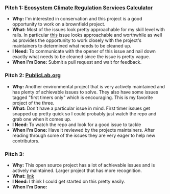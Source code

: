 ### Pitch 1: [Ecosystem Climate Regulation Services Calculator](https://github.com/rubyforgood/ghgvc)

* **Why:** I'm interested in conservation and this project is a good opportunity to work on a brownfield project.
* **What:** Most of the issues look pretty approachable for my skill level with rails. In particular [this](https://github.com/rubyforgood/ghgvc/issues/65) issue looks approachable and worthwhile as well as provides the opportunity to work closely with the project's maintainers to determined what needs to be cleaned up.
* **I Need:** To communicate with the opener of this issue and nail down exactly what needs to be cleaned since the issue is pretty vague.
* **When I'm Done:** Submit a pull request and wait for feedback.

### Pitch 2: [PublicLab.org](https://github.com/publiclab/plots2)

* **Why:** Another environmental project that is very actively maintained and has plenty of achievable issues to solve. They also have some issues tagged "first timers only" which is encouraging. This is my favorite project of the three.
* **What:** Don't have a particular issue in mind. First timer issues get snapped up pretty quick so I could probably just watch the repo and grab one when it comes up.
* **I Need:** To watch the repo and look for a good issue to tackle
* **When I'm Done:** Have it reviewed by the projects maintainers. After reading through some of the issues they are very eager to help new contributors.

### Pitch 3: 

* **Why:** This open source project has a lot of achievable issues and is actively maintained. Larger project that has more recognition.
* **What:** [link](https://github.com/AgileVentures/WebsiteOne/issues/1696)
* **I Need:** I think I could get started on this pretty easily.
* **When I'm Done:** 
